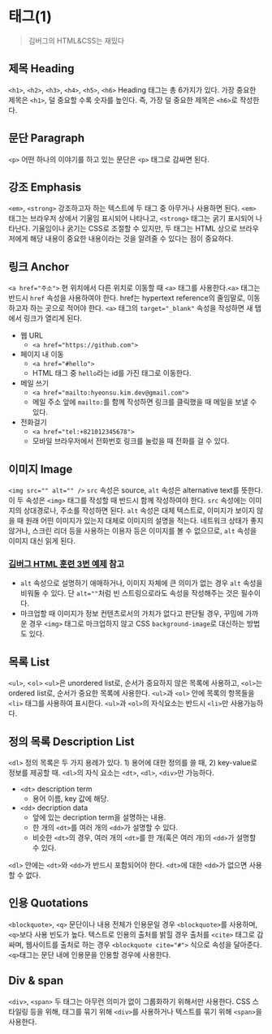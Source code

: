 # 태그(1)

> 김버그의 HTML&CSS는 재밌다

## 제목 Heading

`<h1>`, `<h2>`, `<h3>`, `<h4>`, `<h5>`, `<h6>`
Heading 태그는 총 6가지가 있다. 가장 중요한 제목은 `<h1>`, 덜 중요할 수록 숫자를 높인다. 즉, 가장 덜 중요한 제목은 `<h6>`로 작성한다.

## 문단 Paragraph

`<p>`
어떤 하나의 이야기를 하고 있는 문단은 `<p>` 태그로 감싸면 된다.

## 강조 Emphasis

`<em>`, `<strong>`
강조하고자 하는 텍스트에 두 태그 중 아무거나 사용하면 된다. `<em>` 태그는 브라우저 상에서 기울임 표시되어 나타나고, `<strong>` 태그는 굵기 표시되어 나타난다. 기울임이나 굵기는 CSS로 조절할 수 있지만, 두 태그는 HTML 상으로 브라우저에게 해당 내용이 중요한 내용이라는 것을 알려줄 수 있다는 점이 중요하다.

## 링크 Anchor

`<a href="주소">`
현 위치에서 다른 위치로 이동할 때 `<a>` 태그를 사용한다.`<a>` 태그는 반드시 `href` 속성을 사용하여야 한다. href는 hypertext reference의 줄임말로, 이동하고자 하는 곳으로 적어야 한다.
`<a>` 태그의 `target="_blank"` 속성을 작성하면 새 탭에서 링크가 열리게 된다.

- 웹 URL
  - `<a href="https://github.com">`
- 페이지 내 이동
  - `<a href="#hello">`
  - HTML 태그 중 `hello`라는 id를 가진 태그로 이동한다.
- 메일 쓰기
  - `<a href="mailto:hyeonsu.kim.dev@gmail.com">`
  - 메일 주소 앞에 `mailto:`를 함께 작성하면 링크를 클릭했을 때 메일을 보낼 수 있다.
- 전화걸기
  - `<a href="tel:+821012345678">`
  - 모바일 브라우저에서 전화번호 링크를 눌렀을 때 전화를 걸 수 있다.

## 이미지 Image

`<img src="" alt="" />`
`src` 속성은 source, `alt` 속성은 alternative text를 뜻한다. 이 두 속성은 `<img>` 태그를 작성할 때 반드시 함께 작성하여야 한다.
`src` 속성에는 이미지의 상대경로나, 주소를 작성하면 된다.
`alt` 속성은 대체 텍스트로, 이미지가 보이지 않을 때 원래 어떤 이미지가 있는지 대체로 이미지의 설명을 적는다. 네트워크 상태가 좋지 않거나, 스크린 리더 등을 사용하는 이용자 등은 이미지를 볼 수 없으므로, `alt` 속성을 이미지 대신 읽게 된다.

### [김버그 HTML 훈련 3번 예제](../kimbug/HTML-Practice/03-feature-box/index.html) 참고

- `alt` 속성으로 설명하기 애매하거나, 이미지 자체에 큰 의미가 없는 경우 `alt` 속성을 비워둘 수 있다. 단 `alt=""`처럼 빈 스트링으로라도 속성을 작성해주는 것은 필수이다.
- 마크업할 때 이미지가 정보 컨텐츠로서의 가치가 없다고 판단될 경우, 꾸밈에 가까운 경우 `<img>` 태그로 마크업하지 않고 CSS `background-image`로 대신하는 방법도 있다.

## 목록 List

`<ul>`, <`ol>`
`<ul>`은 unordered list로, 순서가 중요하지 않은 목록에 사용하고, `<ol>`는 ordered list로, 순서가 중요한 목록에 사용한다.
`<ul>`과 `<ol>` 안에 목록의 항목들을 `<li>` 태그를 사용하여 표시한다. `<ul>`과 `<ol>`의 자식요소는 반드시 `<li>`만 사용가능하다.

## 정의 목록 Description List

`<dl>`
정의 목록은 두 가지 용례가 있다. 1) 용어에 대한 정의를 쓸 때, 2) key-value로 정보를 제공할 때. `<dl>`의 자식 요소는 `<dt>`, `<dl>`, `<div>`만 가능하다.

- `<dt>` description term
  - 용어 이름, key 값에 해당.
- `<dd>` decription data
  - 앞에 있는 decription term을 설명하는 내용.
  - 한 개의 `<dt>`를 여러 개의 `<dd>`가 설명할 수 있다.
  - 비슷한 `<dt>`의 경우, 여러 개의 `<dt>`를 한 개(혹은 여러 개)의 `<dd>`가 설명할 수 있다.

`<dl>` 안에는 `<dt>`와 `<dd>`가 반드시 포함되어야 한다. `<dt>`에 대한 `<dd>`가 없으면 사용할 수 없다.

## 인용 Quotations

`<blockquote>`, `<q>`
문단이나 내용 전체가 인용문일 경우 `<blockquote>`를 사용하며, `<q>`보다 사용 빈도가 높다.
텍스트로 인용의 출처를 밝힐 경우 출처를 `<cite>` 태그로 감싸며, 웹사이트를 출처로 하는 경우 `<blockquote cite="#">` 식으로 속성을 달아준다.
`<q>`태그는 문단 내에 인용문을 인용할 경우에 사용한다.

## Div & span

`<div>`, `<span>`
두 태그는 아무런 의미가 없이 그룹화하기 위해서만 사용한다. CSS 스타일링 등을 위해, 태그를 묶기 위해 `<div>`를 사용하거나 텍스트를 묶기 위해 `<span>`을 사용한다.
